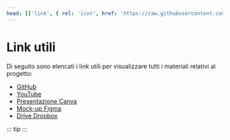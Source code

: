 ```yaml
---
head: [['link', { rel: 'icon', href: 'https://raw.githubusercontent.com/FedoraOrg/Fedora/main/resources/favicon.ico' }]]
---
```


# Link utili
Di seguito sono elencati i link utili per visualizzare tutti i materiali relativi al progetto:
- [GitHub](https://github.com/FedoraOrg/Fedora)
- [YouTube](https://youtu.be/YJ-ZPNuiiSU)
- [Presentazione Canva](https://www.canva.com/design/DAGDr_Kfsvw/bB9XiAQPm4s4mHND1v58hA/edit?utm_content=DAGDr_Kfsvw&utm_campaign=designshare&utm_medium=link2&utm_source=share)
- [Mock-up Figma](https://www.figma.com/proto/mGwnuEuG3dmk4xylunSfiG?kind=proto&node-id=342-209&page-id=271:2&scaling=scale-down&starting-point-node-id=342:270&t=Y8rQn1CgHsHwitbH-1&type=design)
- [Drive Dropbox](https://www.dropbox.com/scl/fo/kyo626rrn75vb9kn6zb18/AHW84K3YrxW5shShwC5Y-AU?rlkey=sf3j8xvbslfeljqsipykkzxla&st=9bjk0pob&dl=0)

::: tip <CustomFooter/>
:::

